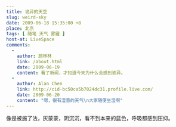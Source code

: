 ```yaml
---
title: 诡异的天空
slug: weird-sky
date: 2009-06-18 15:35:00 +8
place: 北京
tags: [ 随笔 天气 雾霾 ]
host-at: LiveSpace
comments:
  -
    author: 颜林林
    link: /about.html
    date: 2009-06-19
    content: 看了新闻，才知道今天为什么会感到诡异。
  -
    author: Alan Chen
    link: http://cid-bc50ca5b7024dc31.profile.live.com/
    date: 2009-06-20
    content: "嗯，很有湿意的天气\n大家随便坐湿啊"
---
```

像是被施了法，灰蒙蒙，阴沉沉，看不到本来的蓝色，呼吸都感到压抑。
